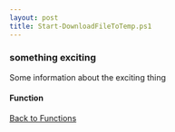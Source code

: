 ```yaml
---
layout: post
title: Start-DownloadFileToTemp.ps1
---
```


### something exciting

Some information about the exciting thing

#### Function

<script src="https://gist-it.appspot.com/github.com/BanterBoy/scripts-blog/blob/master/PowerShell/functions/Start-DownloadFileToTemp.ps1" crossorigin="anonymous"></script>

<a href="/menu/_pages/functions.html">Back to Functions</a>
